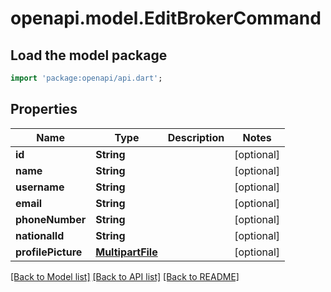 # openapi.model.EditBrokerCommand

## Load the model package
```dart
import 'package:openapi/api.dart';
```

## Properties
Name | Type | Description | Notes
------------ | ------------- | ------------- | -------------
**id** | **String** |  | [optional] 
**name** | **String** |  | [optional] 
**username** | **String** |  | [optional] 
**email** | **String** |  | [optional] 
**phoneNumber** | **String** |  | [optional] 
**nationalId** | **String** |  | [optional] 
**profilePicture** | [**MultipartFile**](MultipartFile.md) |  | [optional] 

[[Back to Model list]](../README.md#documentation-for-models) [[Back to API list]](../README.md#documentation-for-api-endpoints) [[Back to README]](../README.md)


